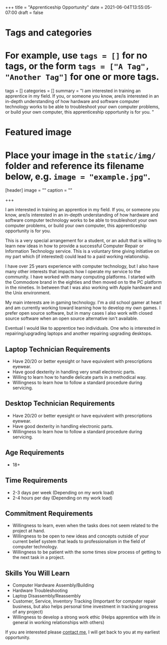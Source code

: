 +++
title = "Apprenticeship Opportunity"
date = 2021-06-04T13:55:05-07:00
draft = false

# Tags and categories
# For example, use `tags = []` for no tags, or the form `tags = ["A Tag", "Another Tag"]` for one or more tags.
tags = []
categories = []
summary = "I am interested in training an apprentice in my field. If you, or someone you know, are/is interested in an in-depth understanding of how hardware and software computer technology works to be able to troubleshoot your own computer problems, or build your own computer, this apprenticeship opportunity is for you. "
# Featured image
# Place your image in the `static/img/` folder and reference its filename below, e.g. `image = "example.jpg"`.
[header]
image = ""
caption = ""

+++

I am interested in training an apprentice in my field. If you, or someone you know, are/is interested in an in-depth understanding of how hardware and software computer technology works to be able to troubleshoot your own computer problems, or build your own computer, this apprenticeship opportunity is for you. 

This is a very special arrangement for a student, or an adult that is willing to learn new ideas in how to provide a successful Computer Repair or Information Technology service. This is a voluntary time giving initiative on my part which (if interested) could lead to a paid working relationship. 

I have over 25 years experience with computer technology, but I also have many other interests that impacts how I operate my service to the community. I have worked with many computing platforms. I started with the Commodore brand in the eighties and then moved on to the PC platform in the nineties. In between that I was also working with Apple hardware and the Unix environment.

My main interests are in gaming technology. I'm a old school gamer at heart and am currently working toward learning how to develop my own games. I prefer open source software, but in many cases I also work with closed source software when an open source alternative isn't available.

Eventual I would like to apprentice two individuals. One who is interested in repairing/upgrading laptops and another repairing upgrading desktops. 

## Laptop Technician Requirements

- Have 20/20 or better eyesight or have equivalent with prescriptions eyewear.
- Have good dexterity in handling very small electronic parts.
- Willing to learn how to handle delicate parts in a methodical way.
- Willingness to learn how to follow a standard procedure during servicing.

## Desktop Technician Requirements
- Have 20/20 or better eyesight or have equivalent with prescriptions eyewear.
- Have good dexterity in handling electronic parts.
- Willingness to learn how to follow a standard procedure during servicing.

## Age Requirements
- 18+

## Time Requirements
- 2-3 days per week (Depending on my work load)
- 2-4 hours per day (Depending on my work load)


## Commitment Requirements
- Willingness to learn, even when the tasks does not seem related to the project at hand.
- Willingness to be open to new ideas and concepts outside of your current belief system that leads to professionalism in the field of computer technology.
- Willingness to be patient with the some times slow process of getting to the next task in a project.

## Skills You Will Learn

- Computer Hardware Assembly/Building
- Hardware Troubleshooting
- Laptop Disassembly/Reassembly
- Customer, Service, Inventory Tracking (Important for computer repair business, but also helps personal time investment in tracking progress of any project)
- Willingness to develop a strong work ethic (Helps apprentice with life in general in working relationships with others)

If you are interested please [contact me](/#contact), I will get back to you at my earliest opportunity.